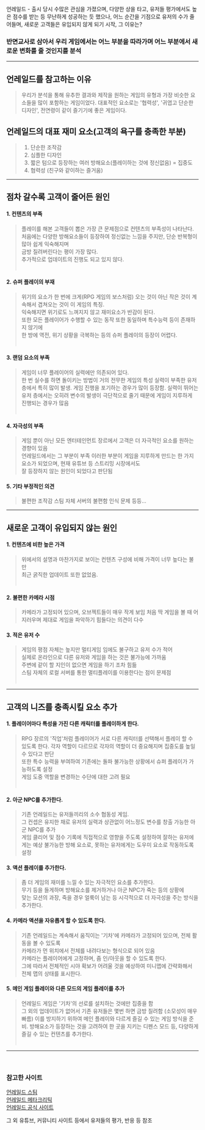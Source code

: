언레일드 - 출시 당시 수많은 관심을 가졌으며, 다양한 상을 타고, 유저들 평가에서도 높은 점수를 받는 등 무난하게 성공하는 듯 했으나, 어느 순간을 기점으로 유저의 수가 줄어들며,
새로운 고객들은 유입되지 않게 되기 시작, 그 이유는?

### 반면교사로 삼아서 우리 게임에서는 어느 부분을 따라가며 어느 부분에서 새로운 변화를 줄 것인지를 분석
------- 
## 언레일드를 참고하는 이유
> 우리가 분석을 통해 유추한 결과와 제작을 원하는 게임의 유형과 가장 비슷한 요소들을 많이 포함하는 게임이었다.
> 대표적인 요소로는 '협력성', '귀엽고 단순한 디자인', 전연령이 같이 즐기기에 좋은 게임이다.
　   
## 언레일드의 대표 재미 요소(고객의 욕구를 충족한 부분)
> 1. 단순한 조작감
> 2. 심플한 디자인
> 3. 짧은 텀으로 등장하는 여러 방해요소(플레이하는 것에 정신없음) = 집중도
> 4. 협력성 (친구와 같이하는 즐거움)
　   
------

## 점차 갈수록 고객이 줄어든 원인
#### 1. 컨텐츠의 부족
> 플레이를 해본 고객들이 뽑은 가장 큰 문제점으로 컨텐츠의 부족성이 나타난다.   
> 처음에는 다양한 방해요소들이 등장하여 정신없는 느낌을 주지만, 단순 반복형이 많아 쉽게 익숙해지며   
> 금방 질려버린다는 평이 가장 많다.   
> 추가적으로 업데이트의 진행도 되고 있지 않다.   
　   
#### 2. 슈퍼 플레이의 부재
> 위기의 요소가 한 번에 크게(RPG 게임의 보스처럼) 오는 것이 아닌 작은 것이 계속해서 겹쳐오는 것이 이 게임의 특징.   
> 익숙해지면 위기로도 느껴지지 않고 재미요소가 반감이 된다.   
> 또한 모든 플레이어가 수행할 수 있는 동작 또한 동일하며 특수능력 등이 존재하지 않기에   
> 한 방에 역전, 위기 상황을 극복하는 등의 슈퍼 플레이의 등장이 어렵다.   
　   
#### 3. 랜덤 요소의 부족
> 게임이 너무 플레이어의 실력에만 의존되어 있다.   
> 한 번 실수를 하면 돌이키는 방법이 거의 전무한 게임의 특성
> 실력이 부족한 유저 층에서 특히 많이 발생. 게임 진행을 포기하는 경우가 많이 등장함.
> 실력이 뛰어는 유저 층에서는 오히려 변수의 발생이 극단적으로 줄기 때문에 게임이 지루하게 진행되는 경우가 많음   
　   
#### 4. 자극성의 부족
> 게임 뿐이 아닌 모든 엔터테인먼트 장르에서 고객은 더 자극적인 요소를 원하는 경향이 있음   
> 언레일드에서는 그 부분이 부족
> 이러한 부분이 게임을 지루하게 만드는 한 가지 요소가 되었으며, 현재 유튜브 등 스트리밍 시장에서도   
> 잘 등장하지 않는 원인이 되었다고 판단됨
　   
#### 5. 기타 부정적인 의견
> 불편한 조작감
> 스팀 자체 서버의 불편함
> 인식 문제 등등...
　   
------

## 새로운 고객이 유입되지 않는 원인
#### 1. 컨텐츠에 비한 높은 가격
> 위에서의 설명과 마찬가지로 보이는 컨텐츠 구성에 비해 가격이 너무 높다는 불만   
> 최근 굵직한 업데이트 또한 없었음.   
　   
#### 2. 불편한 카메라 시점
> 카메라가 고정되어 있으며, 오브젝트들이 매우 작게 보임
> 처음 딱 게임을 볼 때 어지러우며 제대로 게임을 파악하기 힘들다는 의견이 다수

#### 3. 적은 유저 수
> 게임의 평점 자체는 높지만 멀티게임 임에도 불구하고 유저 수가 적어   
> 실제로 온라인으로 다른 유저와 게임을 하는 것은 불가능에 가까움   
> 주변에 같이 할 지인이 없으면 게임을 하기 조차 힘듦      
> 스팀 자체의 로컬 서버를 통한 멀티플레이를 이용한다는 점이 문제점   
　   
------
## 고객의 니즈를 충족시킬 요소 추가
#### 1. 플레이어마다 특성을 가진 다른 캐릭터를 플레이하게 한다.
> RPG 장르의 '직업'처럼 플레이어가 서로 다른 캐릭터를 선택해서 플레이 할 수 있도록 한다.
> 각자 역할이 다르므로 각자의 역할이 더 중요해지며 집중도를 높일 수 있다고 판단   
> 또한 특수 능력을 부여하여 기존에는 돌파 불가능한 상황에서 슈퍼 플레이가 가능하도록 설정    
> 게임 도중 역할을 변경하는 수단에 대한 고려 필요   
　   
#### 2. 아군 NPC를 추가한다.
> 기존 언레일드는 유저들끼리의 소수 협동성 게임.   
> 그 컨셉은 유지한 채로 유저의 실력과 상관없이 어느정도 변수를 창출 가능한 아군 NPC를 추가   
> 게임 클리어 및 점수 기록에 직접적으로 영향을 주도록 설정하여
> 잘하는 유저에게는 예상 불가능한 방해 요소로, 못하는 유저에게는 도우미 요소로 작동하도록 설정
　   
#### 3. 액션 플레이를 추가한다.
> 좀 더 게임의 재미를 느낄 수 있는 자극적인 요소를 추가한다.   
> 무기 등을 들게하며 방해요소를 제거하거나 아군 NPC가 죽는 등의 상황에   
> 맞는 모션의 과장, 죽을 경우 얼룩이 남는 등 시각적으로 더 자극성을 주는 방식을 추가한다.   

#### 4. 카메라 액션을 자유롭게 할 수 있도록 한다.
> 기존 언레일드는 계속해서 움직이는 '기차'에 카메라가 고정되어 있으며, 전체 활동을 볼 수 있도록   
> 카메라가 먼 위치에서 전체를 내려다보는 형식으로 되어 있음   
> 카메라는 플레이어에게 고정하며, 줌 인/아웃을 할 수 있도록 한다.   
> 그에 따라서 전체적인 시야 확보가 어려울 것을 예상하여 미니맵에 간략화해서 전체 맵의 상태를 표시한다.   

#### 5. 메인 게임 플레이와 다른 모드의 게임 플레이를 추가
> 언레일드 게임은 '기차'의 선로를 설치하는 것에만 집중을 함   
> 그 외의 업데이트가 없어서 기존 유저들은 몇번 하면 금방 질려함 (소모성이 매우 빠름)
> 이를 방지하기 위하여 메인 플레이와 다르게 즐길 수 있는 게임 방식을 준비.
> 방해요소가 등장하는 것을 고려하여 한 곳을 지키는 디펜스 모드 등, 다양하게 즐길 수 있는 컨텐츠를 추가한다.   
　   
------
　   
### 참고한 사이트
[언레일드 스팀](https://store.steampowered.com/app/1016920/Unrailed/)   
[언레일드 메타크리틱](https://www.metacritic.com/game/pc/unrailed!?ftag=MCD-06-10aaa1f)   
[언레일드 공식 사이트](https://unrailed-game.com/)   

그 외 유튜브, 커뮤니티 사이트 등에서 유저들의 평가, 반응 등 참조
